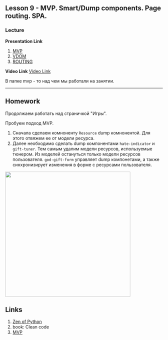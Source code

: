 Lesson 9 - MVP. Smart/Dump components. Page routing. SPA.
----
### Lecture

**Presentation Link**
1. [MVP](https://yadi.sk/i/KnwbGFhUsA87W) 
2. [VDOM](https://yadi.sk/i/0_LEsv_hsA8FW)
3. [ROUTING](https://yadi.sk/i/zndat1nvsA82p)

**Video Link** [Video Link](https://youtu.be/0SGHw23y6sY)

В папке mvp - то над чем мы работали на занятии.  

----
## Homework  

Продолжаем работать над страничкой "Игры".  

Пробуем подход MVP.   

1. Сначала сделаем комноненту `Resource` dump комнонентой. Для этого отвяжем ее от модели ресурса.  
2. Далее необходимо сделать dump компонентами `hate-indicator` и `gift-tuner`. Тем самым удалим модели ресурсов, используемые тюнером. Из моделей остануться только модели ресурсов пользователя. `god-gift-form` управляет dump компонетами, а также синхронизирует изменения в форме с ресурсами пользователя.       

<img src="https://raw.githubusercontent.com/frontend-science/advanced-fe2-tasks/master/lesson09/mvp_dg.png?token=ACWDGnRC0YNZCYKbC3gYxIYRvD6wRbttks5XVz7MwA%3D%3D" width="400">


Links
---

1. [Zen of Python](https://www.python.org/dev/peps/pep-0020/)
2. book: Clean code
3. [MVP](https://msdn.microsoft.com/en-us/library/ff649571.aspx)


